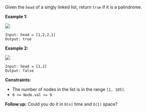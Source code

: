 Given the `head` of a singly linked list, return `true` if it is a palindrome.



**Example 1:**

![](https://assets.leetcode.com/uploads/2021/03/03/pal1linked-list.jpg)

    
    
    Input: head = [1,2,2,1]
    Output: true
    

**Example 2:**

![](https://assets.leetcode.com/uploads/2021/03/03/pal2linked-list.jpg)

    
    
    Input: head = [1,2]
    Output: false
    



**Constraints:**

  * The number of nodes in the list is in the range `[1, 105]`.
  * `0 <= Node.val <= 9`



**Follow up:** Could you do it in `O(n)` time and `O(1)` space?

